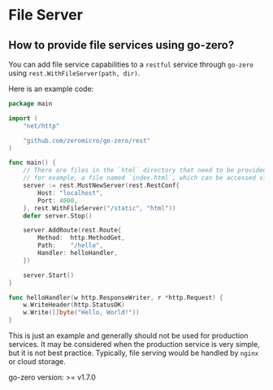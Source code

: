 # File Server

## How to provide file services using go-zero?

You can add file service capabilities to a `restful` service through `go-zero` using `rest.WithFileServer(path, dir)`.

Here is an example code:

```go
package main

import (
	"net/http"

	"github.com/zeromicro/go-zero/rest"
)

func main() {
    // There are files in the `html` directory that need to be provided externally,
    // for example, a file named `index.html`, which can be accessed via the path `/static/index.html`.
	server := rest.MustNewServer(rest.RestConf{
		Host: "localhost",
		Port: 4000,
	}, rest.WithFileServer("/static", "html"))
	defer server.Stop()

	server.AddRoute(rest.Route{
		Method:  http.MethodGet,
		Path:    "/hello",
		Handler: helloHandler,
	})

	server.Start()
}

func helloHandler(w http.ResponseWriter, r *http.Request) {
	w.WriteHeader(http.StatusOK)
	w.Write([]byte("Hello, World!"))
}
```

This is just an example and generally should not be used for production services. It may be considered when the production service is very simple, but it is not best practice. Typically, file serving would be handled by `nginx` or cloud storage.

go-zero version: >= v1.7.0